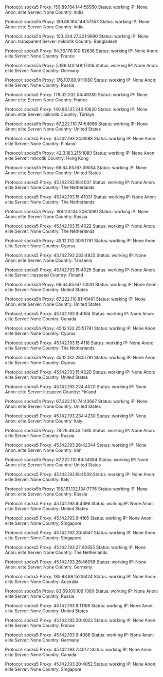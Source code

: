 Protocol: socks5
Proxy: 159.89.164.144:56950
Status: working
IP: None
Anon: elite
Server: None
Country: India

Protocol: socks5h
Proxy: 159.89.164.144:57557
Status: working
IP: None
Anon: elite
Server: None
Country: India

Protocol: socks5h
Proxy: 103.234.27.221:9990
Status: working
IP: None
Anon: transparent
Server: mikrotik
Country: Bangladesh

Protocol: socks5
Proxy: 54.36.176.100:52638
Status: working
IP: None
Anon: elite
Server: None
Country: France

Protocol: socks5h
Proxy: 5.189.140.148:17416
Status: working
IP: None
Anon: elite
Server: None
Country: Germany

Protocol: socks5h
Proxy: 176.107.80.91:1080
Status: working
IP: None
Anon: elite
Server: None
Country: Russia

Protocol: socks5
Proxy: 178.32.202.54:49280
Status: working
IP: None
Anon: elite
Server: None
Country: France

Protocol: socks5
Proxy: 149.86.137.246:10820
Status: working
IP: None
Anon: elite
Server: mikrotik
Country: Türkiye

Protocol: socks5h
Proxy: 67.222.110.74:54666
Status: working
IP: None
Anon: elite
Server: None
Country: United States

Protocol: socks5
Proxy: 45.142.193.24:8088
Status: working
IP: None
Anon: elite
Server: None
Country: Finland

Protocol: socks5h
Proxy: 42.3.183.215:1080
Status: working
IP: None
Anon: elite
Server: mikrotik
Country: Hong Kong

Protocol: socks5h
Proxy: 69.64.85.167:39054
Status: working
IP: None
Anon: elite
Server: None
Country: United States

Protocol: socks5
Proxy: 45.142.193.18:4007
Status: working
IP: None
Anon: elite
Server: None
Country: The Netherlands

Protocol: socks5
Proxy: 45.142.193.15:41031
Status: working
IP: None
Anon: elite
Server: None
Country: The Netherlands

Protocol: socks5h
Proxy: 188.113.134.208:1080
Status: working
IP: None
Anon: elite
Server: None
Country: Russia

Protocol: socks5
Proxy: 45.142.193.15:4022
Status: working
IP: None
Anon: elite
Server: None
Country: The Netherlands

Protocol: socks5h
Proxy: 45.12.132.30:51791
Status: working
IP: None
Anon: elite
Server: None
Country: Cyprus

Protocol: socks5
Proxy: 45.142.193.233:4925
Status: working
IP: None
Anon: elite
Server: None
Country: Tanzania

Protocol: socks5
Proxy: 45.142.193.15:4025
Status: working
IP: None
Anon: elite
Server: litespeed
Country: Finland

Protocol: socks5h
Proxy: 69.64.85.167:10031
Status: working
IP: None
Anon: elite
Server: None
Country: United States

Protocol: socks5h
Proxy: 67.222.110.81:41461
Status: working
IP: None
Anon: elite
Server: None
Country: United States

Protocol: socks5
Proxy: 45.142.193.9:4004
Status: working
IP: None
Anon: elite
Server: None
Country: Canada

Protocol: socks5h
Proxy: 45.12.132.25:51791
Status: working
IP: None
Anon: elite
Server: None
Country: Cyprus

Protocol: socks5
Proxy: 45.142.193.15:4118
Status: working
IP: None
Anon: elite
Server: None
Country: The Netherlands

Protocol: socks5h
Proxy: 45.12.132.28:51791
Status: working
IP: None
Anon: elite
Server: None
Country: Cyprus

Protocol: socks5
Proxy: 45.142.193.15:4020
Status: working
IP: None
Anon: elite
Server: None
Country: United States

Protocol: socks5
Proxy: 45.142.193.224:4020
Status: working
IP: None
Anon: elite
Server: litespeed
Country: Finland

Protocol: socks5h
Proxy: 67.222.110.74:43667
Status: working
IP: None
Anon: elite
Server: None
Country: United States

Protocol: socks5
Proxy: 45.142.193.234:4230
Status: working
IP: None
Anon: elite
Server: None
Country: Italy

Protocol: socks5h
Proxy: 78.29.46.43:1080
Status: working
IP: None
Anon: elite
Server: None
Country: Russia

Protocol: socks5
Proxy: 45.142.193.26:42344
Status: working
IP: None
Anon: elite
Server: None
Country: Iran

Protocol: socks5h
Proxy: 67.222.110.88:54594
Status: working
IP: None
Anon: elite
Server: None
Country: United States

Protocol: socks5
Proxy: 45.142.193.18:4009
Status: working
IP: None
Anon: elite
Server: None
Country: Italy

Protocol: socks5h
Proxy: 195.161.132.134:7776
Status: working
IP: None
Anon: elite
Server: None
Country: Russia

Protocol: socks5
Proxy: 45.142.193.9:4396
Status: working
IP: None
Anon: elite
Server: None
Country: United States

Protocol: socks5
Proxy: 45.142.193.6:4165
Status: working
IP: None
Anon: elite
Server: None
Country: Singapore

Protocol: socks5
Proxy: 45.142.193.20:4047
Status: working
IP: None
Anon: elite
Server: None
Country: Singapore

Protocol: socks5
Proxy: 45.142.193.27:40655
Status: working
IP: None
Anon: elite
Server: None
Country: The Netherlands

Protocol: socks5
Proxy: 45.142.193.26:46058
Status: working
IP: None
Anon: elite
Server: None
Country: Germany

Protocol: socks5
Proxy: 185.93.89.152:6424
Status: working
IP: None
Anon: elite
Server: None
Country: Australia

Protocol: socks5h
Proxy: 83.69.109.106:1080
Status: working
IP: None
Anon: elite
Server: None
Country: Russia

Protocol: socks5
Proxy: 45.142.193.9:11198
Status: working
IP: None
Anon: elite
Server: None
Country: United States

Protocol: socks5
Proxy: 45.142.193.20:4022
Status: working
IP: None
Anon: elite
Server: None
Country: France

Protocol: socks5
Proxy: 45.142.193.9:4086
Status: working
IP: None
Anon: elite
Server: None
Country: Germany

Protocol: socks5
Proxy: 45.142.193.7:4012
Status: working
IP: None
Anon: elite
Server: None
Country: Canada

Protocol: socks5
Proxy: 45.142.193.20:4052
Status: working
IP: None
Anon: elite
Server: None
Country: Singapore

